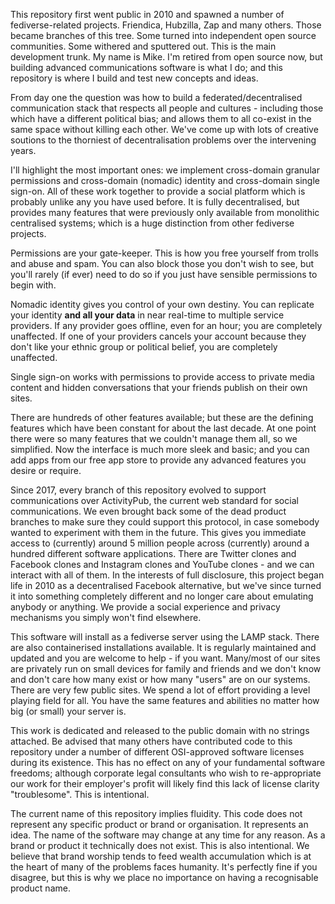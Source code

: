 This repository first went public in 2010 and spawned a number of fediverse-related projects. Friendica, Hubzilla, Zap and many others. Those became branches of this tree. Some turned into independent open source communities. Some withered and sputtered out. This is the main development trunk. My name is Mike. I'm retired from open source now, but building advanced communications software is what I do; and this repository is where I build and test new concepts and ideas.   

From day one the question was how to build a federated/decentralised communication stack that respects all people and cultures - including those which have a different political bias; and allows them to all co-exist in the same space without killing each other. We've come up with lots of creative soutions to the thorniest of decentralisation problems over the intervening years.

I'll highlight the most important ones: we implement cross-domain granular permissions and cross-domain (nomadic) identity and cross-domain single sign-on. All of these work together to provide a social platform which is probably unlike any you have used before. It is fully decentralised, but provides many features that were previously only available from monolithic centralised systems; which is a huge distinction from other fediverse projects. 

Permissions are your gate-keeper. This is how you free yourself from trolls and abuse and spam. You can also block those you don't wish to see, but you'll rarely (if ever) need to do so if you just have sensible permissions to begin with.

Nomadic identity gives you control of your own destiny. You can replicate your identity **and all your data** in near real-time to multiple service providers. If any provider goes offline, even for an hour; you are completely unaffected. If one of your providers cancels your account because they don't like your ethnic group or political belief, you are completely unaffected.

Single sign-on works with permissions to provide access to private media content and hidden conversations that your friends publish on their own sites. 

There are hundreds of other features available; but these are the defining features which have been constant for about the last decade. At one point there were so many features that we couldn't manage them all, so we simplified. Now the interface is much more sleek and basic; and you can add apps from our free app store to provide any advanced features you desire or require.  

Since 2017, every branch of this repository evolved to support communications over ActivityPub, the current web standard for social communications. We even brought back some of the dead product branches to make sure they could support this protocol, in case somebody wanted to experiment with them in the future. This gives you immediate access to (currently) around 5 million people across (currently) around a hundred different software applications. There are Twitter clones and Facebook clones and Instagram clones and YouTube clones - and we can interact with all of them. In the interests of full disclosure, this project began life in 2010 as a decentralised Facebook alternative, but we've since turned it into something completely different and no longer care about emulating anybody or anything. We provide a social experience and privacy mechanisms you simply won't find elsewhere.
 
This software will install as a fediverse server using the LAMP stack. There are also containerised installations available. It is regularly maintained and updated and you are welcome to help - if you want. Many/most of our sites are privately run on small devices for family and friends and we don't know and don't care how many exist or how many "users" are on our systems. There are very few public sites. We spend a lot of effort providing a level playing field for all. You have the same features and abilities no matter how big (or small) your server is.  
    
This work is dedicated and released to the public domain with no strings attached. Be advised that many others have contributed code to this repository under a number of different OSI-approved software licenses during its existence. This has no effect on any of your fundamental software freedoms; although corporate legal consultants who wish to re-appropriate our work for their employer's profit will likely find this lack of license clarity "troublesome". This is intentional.

The current name of this repository implies fluidity. This code does not represent any specific product or brand or organisation. It represents an idea. The name of the software may change at any time for any reason. As a brand or product it technically does not exist. This is also intentional. We believe that brand worship tends to feed wealth accumulation which is at the heart of many of the problems faces humanity. It's perfectly fine if you disagree, but this is why we place no importance on having a recognisable product name.    





